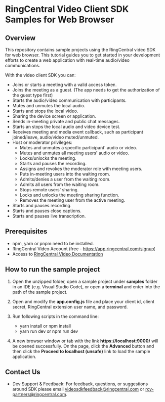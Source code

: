 # RingCentral Video Client SDK Samples for Web Browser

## Overview

This repository contains sample projects using the RingCentral video SDK for web browser. This tutorial guides you to get started in your development efforts to create a web application with real-time audio/video communications.

With the video client SDK you can:

- Joins or starts a meeting with a valid access token.
- Joins the meeting as a guest. (The app needs to get the authorization of the guest type first)
- Starts the audio/video communication with participants.
- Mutes and unmutes the local audio.
- Starts and stops the local video.
- Sharing the device screen or application.
- Sends in-meeting private and public chat messages.
- Starts an stops the local audio and video device test.
- Receives meeting and media event callback, such as participant joined/leave, audio/video muted/unmuted.
- Host or moderator privileges:
    - Mutes and unmutes a specific participant' audio or video.
    - Mutes and unmutes all meeting users' audio or video.
    - Locks/unlocks the meeting.
    - Starts and pauses the recording.
    - Assigns and revokes the moderator role with meeting users.
    - Puts in-meeting users into the waiting room.
    - Admits/denies a user from the waiting room.
    - Admits all users from the waiting room.
    - Stops remote users' sharing.
    - Locks and unlocks the meeting sharing function.
    - Removes the meeting user from the active meeting.
- Starts and pauses recording.
- Starts and pauses close captions.
- Starts and pauses live transcription.

## Prerequisites

- npm, yarn or pnpm need to be installed.
- RingCentral Video Account (free - https://app.ringcentral.com/signup)
- Access to [RingCentral Video Documentation](https://ringcentral.github.io/ringcentral-videosdk-js/)

## How to run the sample project

1. Open the unzipped folder, open a sample project under **samples** folder in an IDE (e.g. Visual Studio Code), or open a **terminal** and enter into the path of the sample project.

2. Open and modify the **app.config.js** file and place your client id, client secret, RingCentral extension user name, and password.

3. Run following scripts in the command line:
    - yarn install or npm install
    - yarn run dev or npm run dev

4. A new browser window or tab with the link **https://localhost:9000/** will be opened successfully. On the page, click the **Advanced** button and then click the **Proceed to localhost (unsafe)** link to load the sample application.

## Contact Us

- Dev Support & Feedback: For feedback, questions, or suggestions around SDK please email videosdkfeedback@ringcentral.com or rcv-partners@ringcentral.com.
